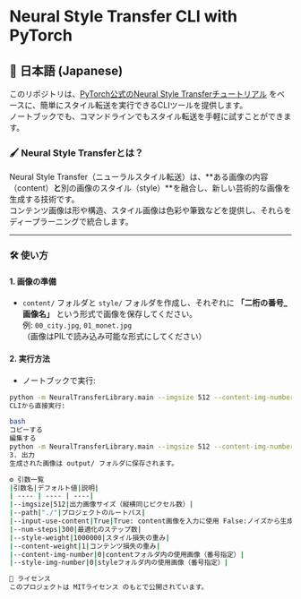 # Neural Style Transfer CLI with PyTorch

## 📌 日本語 (Japanese)

このリポジトリは、[PyTorch公式のNeural Style Transferチュートリアル](https://pytorch.org/tutorials/advanced/neural_style_tutorial.html) をベースに、簡単にスタイル転送を実行できるCLIツールを提供します。  
ノートブックでも、コマンドラインでもスタイル転送を手軽に試すことができます。

### 🖌 Neural Style Transferとは？

Neural Style Transfer（ニューラルスタイル転送）は、**ある画像の内容（content）**と**別の画像のスタイル（style）**を融合し、新しい芸術的な画像を生成する技術です。  
コンテンツ画像は形や構造、スタイル画像は色彩や筆致などを提供し、それらをディープラーニングで統合します。

---

### 🛠 使い方

#### 1. 画像の準備

- `content/` フォルダと `style/` フォルダを作成し、それぞれに **「二桁の番号_画像名」** という形式で画像を保存してください。  
  例: `00_city.jpg`, `01_monet.jpg`  
  （画像はPILで読み込み可能な形式にしてください）

#### 2. 実行方法

- ノートブックで実行:
```bash
python -m NeuralTransferLibrary.main --imgsize 512 --content-img-number 0 --style-img-number 1
CLIから直接実行:

bash
コピーする
編集する
python -m NeuralTransferLibrary.main --imgsize 512 --content-img-number 0 --style-img-number 1
3. 出力
生成された画像は output/ フォルダに保存されます。

⚙️ 引数一覧
|引数名|デフォルト値|説明|
| ---- | ---- | ----|
|--imgsize|512|出力画像サイズ（縦横同じピクセル数）|
|--path|"./"|プロジェクトのルートパス|
|--input-use-content|True|True: content画像を入力に使用 False:ノイズから生成|
|--num-steps|300|最適化のステップ数|
|--style-weight|1000000|スタイル損失の重み|
|--content-weight|1|コンテンツ損失の重み|
|--content-img-number|0|contentフォルダ内の使用画像（番号指定）|
|--style-img-number|0|styleフォルダ内の使用画像（番号指定）|

📄 ライセンス
このプロジェクトは MITライセンス のもとで公開されています。